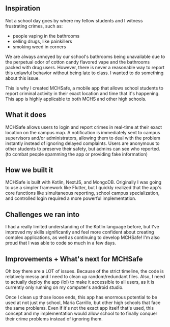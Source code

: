 ## Inspiration
Not a school day goes by where my fellow students and I witness frustrating crimes, such as: 
- people vaping in the bathrooms
- selling drugs, like painkillers
- smoking weed in corners

We are always annoyed by our school's bathrooms being unavailable due to the perpetual odor of cotton candy flavored vape and the bathrooms packed with drug users. However, there is never a reasonable way to report this unlawful behavior without being late to class. I wanted to do something about this issue.

This is why I created MCHSafe, a mobile app that allows school students to report criminal activity in their exact location and time that it's happening. This app is highly applicable to both MCHS and other high schools. 

## What it does
MCHSafe allows users to login and report crimes in real-time at their exact location on the campus map. A notification is immediately sent to campus supervisors and/or administrators, allowing them to deal with the problem instantly instead of ignoring delayed complaints. Users are anonymous to other students to preserve their safety, but admins can see who reported. (to combat people spamming the app or providing fake information)

## How we built it
MCHSafe is built with Kotlin, NextJS, and MongoDB. Originally I was going to use a simpler framework like Flutter, but I quickly realized that the app's core functions like simultaneous reporting, school campus specialization, and controlled login required a more powerful implementation.

## Challenges we ran into
I had a really limited understanding of the Kotlin language before, but I've improved my skills significantly and feel more confident about creating complex applications, as well as continuing to develop MCHSafe! I'm also proud that I was able to code so much in a few days.

## Improvements + What's next for MCHSafe
Oh boy there are a LOT of issues. Because of the strict timeline, the code is relatively messy and I need to clean up random/redundant files. Also, I need to actually deploy the app (lol) to make it accessible to all users, as it is currently only running on my computer's android studio.

Once I clean up those loose ends, this app has enormous potential to be used at not just my school, Maria Carrillo, but other high schools that face the same problems. Even if it's not the exact app itself that's used, this concept and my implementation would allow school to to finally conquer their crime problems instead of ignoring them.

